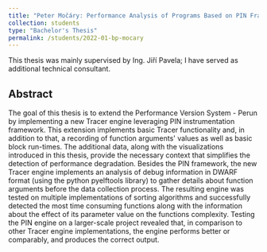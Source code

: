 ```yaml
---
title: "Peter Močáry: Performance Analysis of Programs Based on PIN Framework"
collection: students
type: "Bachelor's Thesis"
permalink: /students/2022-01-bp-mocary
---
```


This thesis was mainly supervised by Ing. Jiří Pavela; I have served as additional technical
consultant.

## Abstract

The goal of this thesis is to extend the Performance Version System - Perun by implementing a new Tracer engine leveraging PIN instrumentation framework. This extension implements basic Tracer functionality and, in addition to that, a recording of function arguments' values as well as basic block run-times. The additional data, along with the visualizations introduced in this thesis, provide the necessary context that simplifies the detection of performance degradation. Besides the PIN framework, the new Tracer engine implements an analysis of debug information in DWARF format (using the python pyelftools library) to gather details about function arguments before the data collection process. The resulting engine was tested on multiple implementations of sorting algorithms and successfully detected the most time consuming functions along with the information about the effect of its parameter value on the functions complexity. Testing the PIN engine on a larger-scale project revealed that, in comparison to other Tracer engine implementations, the engine performs better or comparably, and produces the correct output.
